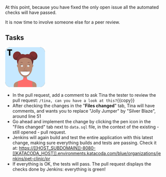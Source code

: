 At this point, because you have fixed the only open issue all the automated checks will have passed.

It is now time to involve someone else for a peer review.

## Tasks

![Tina](../../assets/yellow-belt-devops-dojo/continuous-integration/tina.png)

* In the pull request, add a comment to ask Tina the tester to review the pull request: `/tina, can you have a look at this?`{{copy}}
* After checking the changes in the "**Files changed**" tab, Tina will have comments, and wants you to replace "Jolly Jumper" by "Silver Blaze", around line 51
* Go ahead and implement the change by clicking the pen icon in the "Files changed" tab next to `data.sql` file, in the context of the existing - still opened - pull request.
* Jenkins will again build and test the entire application with this latest change, making sure everything builds and tests are passing. Check it at: <a href="https://[[HOST_SUBDOMAIN]]-8080-[[KATACODA_HOST]].environments.katacoda.com/blue/organizations/jenkins/pet-clinic/pr" target="jenkins">https://[[HOST_SUBDOMAIN]]-8080-[[KATACODA_HOST]].environments.katacoda.com/blue/organizations/jenkins/pet-clinic/pr</a>
* If everything is OK, the tests will pass. The pull request displays the checks done by Jenkins: everything is green!
